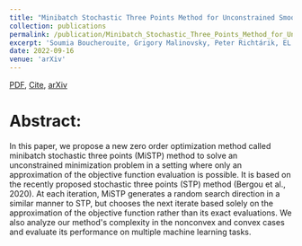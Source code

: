 ```yaml
---
title: "Minibatch Stochastic Three Points Method for Unconstrained Smooth Minimization"
collection: publications
permalink: /publication/Minibatch_Stochastic_Three_Points_Method_for_Unconstrained_Smooth_Minimization
excerpt: 'Soumia Boucherouite, Grigory Malinovsky, Peter Richtárik, EL Bergou'
date: 2022-09-16 
venue: 'arXiv'
---
```


[PDF](https://arxiv.org/pdf/2209.07883.pdf), [Cite](https://grigory-malinovsky.github.io/files/averaged_hb.txt), [arXiv](https://arxiv.org/abs/2209.07883)

Abstract:
======
In this paper, we propose a new zero order optimization method called minibatch stochastic three points (MiSTP) method to solve an unconstrained minimization problem in a setting where only an approximation of the objective function evaluation is possible. It is based on the recently proposed stochastic three points (STP) method (Bergou et al., 2020). At each iteration, MiSTP generates a random search direction in a similar manner to STP, but chooses the next iterate based solely on the approximation of the objective function rather than its exact evaluations. We also analyze our method's complexity in the nonconvex and convex cases and evaluate its performance on multiple machine learning tasks.
